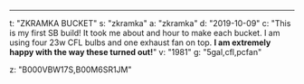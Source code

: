 ---
t: "ZKRAMKA BUCKET"
s: "zkramka"
a: "zkramka"
d: "2019-10-09"
c: "This is my first SB build! It took me about and hour to make each bucket. I am using four 23w CFL bulbs and one exhaust fan on top. <strong>I am extremely happy with the way these turned out!</strong>"
v: "1981"
g: "5gal,cfl,pcfan"

z: "B000VBW17S,B00M6SR1JM"
